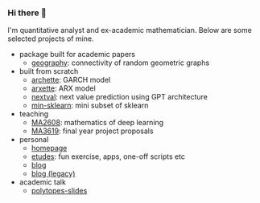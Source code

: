 ### Hi there 👋

I'm quantitative analyst and ex-academic mathematician. Below are some selected projects of mine. 

- package built for academic papers
  - [geography](https://github.com/xiaochuany/geography): connectivity of random geometric graphs  
- built from scratch  
  - [archette](https://github.com/xiaochuany/archette): GARCH model    
  - [arxette](https://github.com/xiaochuany/arxette): ARX model   
  - [nextval](https://github.com/xiaochuany/nextval): next value prediction using GPT architecture  
  - [min-sklearn](https://github.com/xiaochuany/min-sklearn): mini subset of sklearn  
- teaching 
  - [MA2608](https://github.com/xiaochuany/MA2608): mathematics of deep learning
  - [MA3619](https://github.com/xiaochuany/MA3619): final year project proposals
- personal
  - [homepage](https://github.com/xiaochuany/omega)
  - [etudes](https://github.com/xiaochuany/etudes): fun exercise, apps, one-off scripts etc
  - [blog](https://github.com/xiaochuany/blog)
  - [blog (legacy)](https://github.com/xiaochuany/1principle)
- academic talk
  - [polytopes-slides](https://github.com/xiaochuany/polytopes-slides)
  
